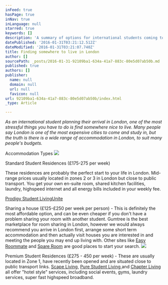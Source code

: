 ```yaml
---
inFeed: true
hasPage: true
inNav: true
inLanguage: null
starred: true
keywords: []
description: 'A summary of options for international students coming to London, including links to some options and indicative price ranges.'
datePublished: '2016-01-31T03:21:12.512Z'
dateModified: '2016-01-31T03:21:07.740Z'
title: Finding somewhere to live in London
author: []
sourcePath: _posts/2016-01-31-92109ba1-634a-41a7-883c-80e5d07ab50b.md
published: true
authors: []
publisher:
  name: null
  domain: null
  url: null
  favicon: null
url: 92109ba1-634a-41a7-883c-80e5d07ab50b/index.html
_type: Article

---
```

_As an international student planning their arrival in London, one of the most stressful things you have to do is find somewhere nice to live. Many people say London is one of the most expensive cities to come and study in, but the truth is there is a wide range of accommodation in London, to suit many people's budgets._

Accommodation Types
![](https://the-grid-user-content.s3-us-west-2.amazonaws.com/a262d629-3028-47ee-8239-4a9cf7c33b46.jpg)

Standard Student Residences (£175-275 per week)

These residences are probably the perfect start to your life in London. Mid-range prices usually located in zones 2 or 3 in London but close to public transport. You get your own en-suite room, shared kitchen facilities, laundry, highspeed internet and all energy bills included in your weekly fee.

[Prodigy Student Living][0][Unite][1]

Sharing a house (£125-£250 per week per person) - This is definitely the most affordable option, and can be even cheaper if you don't have a problem sharing your room with another student. Gumtree is the best marketplace for room sharing in London, however we would always recommend you arrive in London first, arrange some short term accommodation and then actually visit houses you are interested in and meeting the people you may end up living with. Other sites like [Easy Roommate][2] and [Spare Room][3] are good places to start your search.
![](https://the-grid-user-content.s3-us-west-2.amazonaws.com/858b3f3e-f082-4927-8ed9-d723bc5a5cad.jpg)

Premium Student Residences (£275 - 450 per week) - These are usually located in Zone 1, have recently been opened and are situated close to public transport links. [Scape Living][4], [Pure Student Living ][5]and [Chapter Living][6] all offer "hotel style" services, including social events, gyms, laundry services, super fast highspeed broadband. 

[0]: www.prodigy-living.co.uk
[1]: www.unite-students.com
[2]: www.easyroommate.com
[3]: student.spareroom.co.uk
[4]: http://www.scapeliving.com/home
[5]: http://purestudentliving.com/
[6]: http://www.chapter-living.com/